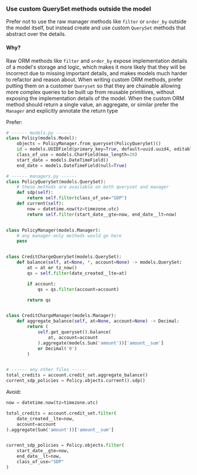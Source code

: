 ### Use custom QuerySet methods outside the model
Prefer not to use the raw manager methods like `filter` or `order_by` outside the model itself, but instead create and use custom `QuerySet` methods that abstract over the details.

#### Why?
Raw ORM methods like `filter` and `order_by` expose implementation details of a model's storage and logic, which makes it more likely that they will be incorrect due to missing important details, and makes models much harder to refactor and reason about.
When writing custom ORM methods, prefer putting them on a customer `Queryset` so that they are chainable allowing more complex queries to be built up from reusable primitives, without exposing the implementation details of the model.
When the custom ORM method should return a single value, an aggregate, or similar prefer the `Manager` and explicitly annotate the return type


Prefer:
```python
# ------ models.py ------
class Policy(models.Model):
    objects = PolicyManager.from_queryset(PolicyQuerySet)()
    id = models.UUIDField(primary_key=True, default=uuid.uuid4, editable=False)
    class_of_use = models.CharField(max_length=20)
    start_date = models.DateTimeField()
    end_date = models.DateTimeField(null=True)

# ------ managers.py ------
class PolicyQuerySet(models.QuerySet):
    # these methods are available on both queryset and manager
    def sdp(self):
        return self.filter(class_of_use="SDP")
    def current(self):
        now = datetime.now(tz=timezone.utc)
        return self.filter(start_date__gte=now, end_date__lt=now)


class PolicyManager(models.Manager):
    # any manager-only methods would go here
    pass


class CreditChargeQuerySet(models.QuerySet):
    def balance(self, at=None, *, account=None) -> models.QuerySet:
        at = at or tz_now()
        qs = self.filter(date_created__lte=at)

        if account:
            qs = qs.filter(account=account)

        return qs


class CreditChargeManager(models.Manager):
    def aggregate_balance(self, at=None, account=None) -> Decimal:
        return (
            self.get_queryset().balance(
                at, account=account
            ).aggregate(models.Sum('amount'))['amount__sum']
            or Decimal('0')
        )


# ------ any other files ------
total_credits = account.credit_set.aggregate_balance()
current_sdp_policies = Policy.objects.current().sdp()
```

Avoid:
```python
now = datetime.now(tz=timezone.utc)

total_credits = account.credit_set.filter(
    date_created__lte=now,
    account=account
).aggregate(Sum('amount'))['amount__sum']


current_sdp_policies = Policy.objects.filter(
    start_date__gte=now, 
    end_date__lt=now,
    class_of_use="SDP"
)
```

